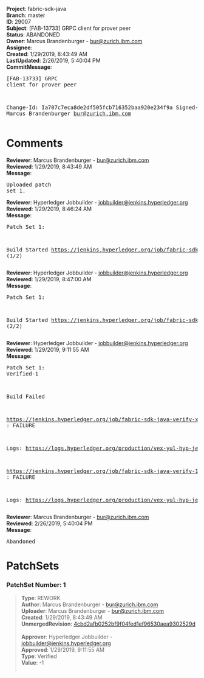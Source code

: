 <strong>Project</strong>: fabric-sdk-java<br><strong>Branch</strong>: master<br><strong>ID</strong>: 29007<br><strong>Subject</strong>: [FAB-13733] GRPC client for prover peer<br><strong>Status</strong>: ABANDONED<br><strong>Owner</strong>: Marcus Brandenburger - bur@zurich.ibm.com<br><strong>Assignee</strong>:<br><strong>Created</strong>: 1/29/2019, 8:43:49 AM<br><strong>LastUpdated</strong>: 2/26/2019, 5:40:04 PM<br><strong>CommitMessage</strong>:<br><pre>[FAB-13733] GRPC client for prover peer

Change-Id: Ia707c7eca8de2df505fcb716352baa920e234f9a
Signed-off-by: Marcus Brandenburger <bur@zurich.ibm.com>
</pre><h1>Comments</h1><strong>Reviewer</strong>: Marcus Brandenburger - bur@zurich.ibm.com<br><strong>Reviewed</strong>: 1/29/2019, 8:43:49 AM<br><strong>Message</strong>: <pre>Uploaded patch set 1.</pre><strong>Reviewer</strong>: Hyperledger Jobbuilder - jobbuilder@jenkins.hyperledger.org<br><strong>Reviewed</strong>: 1/29/2019, 8:46:24 AM<br><strong>Message</strong>: <pre>Patch Set 1:

Build Started https://jenkins.hyperledger.org/job/fabric-sdk-java-verify-x86_64/2622/ (1/2)</pre><strong>Reviewer</strong>: Hyperledger Jobbuilder - jobbuilder@jenkins.hyperledger.org<br><strong>Reviewed</strong>: 1/29/2019, 8:47:00 AM<br><strong>Message</strong>: <pre>Patch Set 1:

Build Started https://jenkins.hyperledger.org/job/fabric-sdk-java-verify-1.4-x86_64/29/ (2/2)</pre><strong>Reviewer</strong>: Hyperledger Jobbuilder - jobbuilder@jenkins.hyperledger.org<br><strong>Reviewed</strong>: 1/29/2019, 9:11:55 AM<br><strong>Message</strong>: <pre>Patch Set 1: Verified-1

Build Failed 

https://jenkins.hyperledger.org/job/fabric-sdk-java-verify-x86_64/2622/ : FAILURE

Logs: https://logs.hyperledger.org/production/vex-yul-hyp-jenkins-3/fabric-sdk-java-verify-x86_64/2622

https://jenkins.hyperledger.org/job/fabric-sdk-java-verify-1.4-x86_64/29/ : FAILURE

Logs: https://logs.hyperledger.org/production/vex-yul-hyp-jenkins-3/fabric-sdk-java-verify-1.4-x86_64/29</pre><strong>Reviewer</strong>: Marcus Brandenburger - bur@zurich.ibm.com<br><strong>Reviewed</strong>: 2/26/2019, 5:40:04 PM<br><strong>Message</strong>: <pre>Abandoned</pre><h1>PatchSets</h1><h3>PatchSet Number: 1</h3><blockquote><strong>Type</strong>: REWORK<br><strong>Author</strong>: Marcus Brandenburger - bur@zurich.ibm.com<br><strong>Uploader</strong>: Marcus Brandenburger - bur@zurich.ibm.com<br><strong>Created</strong>: 1/29/2019, 8:43:49 AM<br><strong>UnmergedRevision</strong>: [4cbd2afb0252bf9f04fed1ef96530aea9302529d](https://github.com/hyperledger-gerrit-archive/fabric-sdk-java/commit/4cbd2afb0252bf9f04fed1ef96530aea9302529d)<br><br><strong>Approver</strong>: Hyperledger Jobbuilder - jobbuilder@jenkins.hyperledger.org<br><strong>Approved</strong>: 1/29/2019, 9:11:55 AM<br><strong>Type</strong>: Verified<br><strong>Value</strong>: -1<br><br></blockquote>